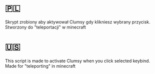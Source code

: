 # 🇵🇱

Skrypt zrobiony aby aktywował Clumsy gdy klikniesz wybrany przycisk.
    Stworzony do "teleportacji" w minecraft

# 🇺🇸
This script is made to activate Clumsy when you click selected keybind.
    Made for "teleporting" in minecraft
